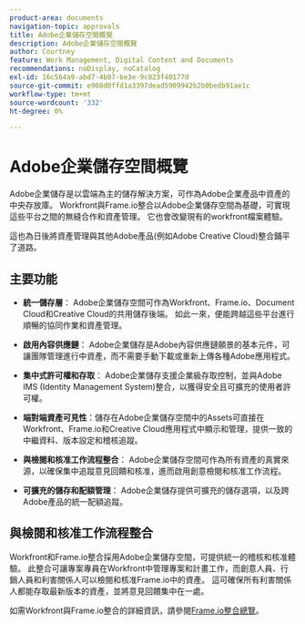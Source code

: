 ```yaml
---
product-area: documents
navigation-topic: approvals
title: Adobe企業儲存空間概覽
description: Adobe企業儲存空間概覽
author: Courtney
feature: Work Management, Digital Content and Documents
recommendations: noDisplay, noCatalog
exl-id: 16c564a9-abd7-4b07-be3e-9c823f40177d
source-git-commit: e908d0ffd1a3397dead5909942b2b0bedb91ae1c
workflow-type: tm+mt
source-wordcount: '332'
ht-degree: 0%

---
```


# Adobe企業儲存空間概覽

Adobe企業儲存是以雲端為主的儲存解決方案，可作為Adobe企業產品中資產的中央存放庫。 Workfront與Frame.io整合以Adobe企業儲存空間為基礎，可實現這些平台之間的無縫合作和資產管理。 它也會改變現有的workfront檔案體驗。

這也為日後將資產管理與其他Adobe產品(例如Adobe Creative Cloud)整合鋪平了道路。

## 主要功能

* **統一儲存層**： Adobe企業儲存空間可作為Workfront、Frame.io、Document Cloud和Creative Cloud的共用儲存後端。 如此一來，便能跨越這些平台進行順暢的協同作業和資產管理。

* **啟用內容供應鏈**： Adobe企業儲存是Adobe內容供應鏈願景的基本元件，可讓團隊管理進行中資產，而不需要手動下載或重新上傳各種Adobe應用程式。

* **集中式許可權和存取**： Adobe企業儲存支援企業級存取控制，並與Adobe IMS (Identity Management System)整合，以獲得安全且可擴充的使用者許可權。

* **端對端資產可見性**：儲存在Adobe企業儲存空間中的Assets可直接在Workfront、Frame.io和Creative Cloud應用程式中顯示和管理，提供一致的中繼資料、版本設定和稽核追蹤。

* **與檢閱和核准工作流程整合**： Adobe企業儲存空間可作為所有資產的真實來源，以確保集中追蹤意見回饋和核准，進而啟用創意檢閱和核准工作流程。

* **可擴充的儲存和配額管理**： Adobe企業儲存提供可擴充的儲存選項，以及跨Adobe產品的統一配額追蹤。

## 與檢閱和核准工作流程整合

Workfront和Frame.io整合採用Adobe企業儲存空間，可提供統一的稽核和核准體驗。 此整合可讓專案專員在Workfront中管理專案和計畫工作，而創意人員、行銷人員和利害關係人可以檢閱和核准Frame.io中的資產。 這可確保所有利害關係人都能存取最新版本的資產，並將意見回饋集中在一處。

如需Workfront與Frame.io整合的詳細資訊，請參閱[Frame.io整合總覽](/help/quicksilver/review-and-approve-work/native-integrations/frame-io/frame-int-overview.md)。